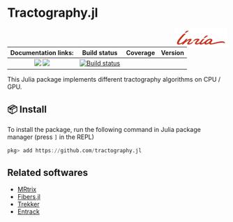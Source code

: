 # Tractography.jl


<img src="inria.png" alt="Logo" align="right" width="120" />

| **Documentation links:** | **Build status** | **Coverage** | **Version** |
| :-: | :-: | :-: | :-: |
| [![][docs-stable-img]][docs-stable-url] [![][docs-dev-img]][docs-dev-url] | [![Build status](https://github.com/rveltz/Tractography.jl/workflows/CI/badge.svg)](https://github.com/rveltz/Tractography.jl/actions) |   |    |

[docs-stable-img]: https://img.shields.io/badge/docs-stable-blue.svg
[docs-stable-url]: https://rveltz.github.io/Tractography.jl/stable/
[docs-dev-img]: https://img.shields.io/badge/docs-dev-purple.svg
[docs-dev-url]: https://rveltz.github.io/Tractography.jl/dev/

This Julia package implements different tractography algorithms on CPU / GPU.


## 📦 Install

To install the package, run the following command in Julia package manager (press `]` in the REPL)

```julia
pkg> add https://github.com/tractography.jl
```


## Related softwares

- [MRtrix](https://github.com/MRtrix3/mrtrix3/tree/fb66ec3f4c0012be8760dbc0ed52c1824b28b3af)
- [Fibers.jl](https://github.com/lincbrain/Fibers.jl)
- [Trekker](https://dmritrekker.github.io)
- [Entrack](https://vitalab.github.io/article/2019/11/21/entrack.html)

